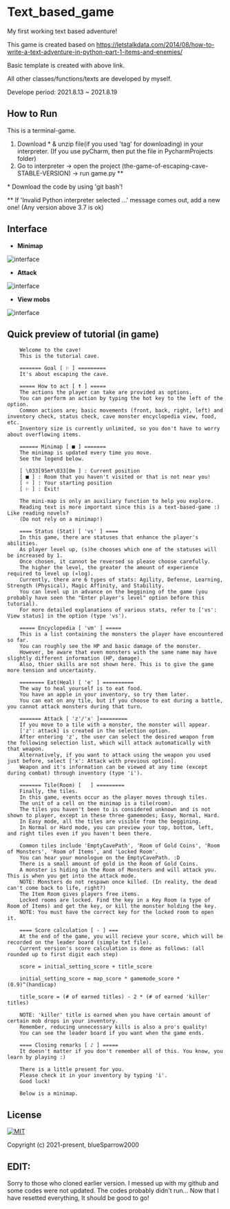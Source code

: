 # Text_based_game
My first working text based adventure! 


This game is created based on https://letstalkdata.com/2014/08/how-to-write-a-text-adventure-in-python-part-1-items-and-enemies/


Basic template is created with above link.


All other classes/functions/texts are developed by myself.


Develope period: 2021.8.13 ~ 2021.8.19

## How to Run


This is a terminal-game.


1. Download \* & unzip file(if you used 'tag' for downloading) in your interpreter. (If you use pyCharm, then put the file in PycharmProjects folder)
2. Go to interpreter -> open the project (the-game-of-escaping-cave-STABLE-VERSION) -> run game.py **

\* Download the code by using 'git bash'! 


** If 'Invalid Python interpreter selected ...' message comes out, add a new one! (Any version above 3.7 is ok)


## Interface
* __Minimap__


![interface](../main/images/interface.png)


* __Attack__ 


![interface](../main/images/attack_capture1.png)


* __View mobs__


![interface](../main/images/capture1.png)



## Quick preview of tutorial (in game)
        Welcome to the cave!
        This is the tutorial cave.

        ======= Goal [ ⚐ ] =========
        It's about escaping the cave.

        ===== How to act [ ☨ ] =====
        The actions the player can take are provided as options.
        You can perform an action by typing the hot key to the left of the option.
        Common actions are; basic movements (front, back, right, left) and inventory check, status check, cave monster encyclopedia view, food, etc.
        Inventory size is currently unlimited, so you don't have to worry about overflowing items.

        ====== Minimap [ ■ ] =======
        The minimap is updated every time you move.
        See the legend below.

        [ \033[95m☨\033[0m ] : Current position
        [ ■ ] : Room that you haven't visited or that is not near you!
        [ ☼ ] : Your starting position
        [ ⚐ ] : Exit!

        The mini-map is only an auxiliary function to help you explore. 
        Reading text is more important since this is a text-based-game :) Like reading novels? 
        (Do not rely on a minimap!)

        ==== Status (Stat) [ 'vs' ] ====
        In this game, there are statuses that enhance the player's abilities.
        As player level up, (s)he chooses which one of the statuses will be increased by 1.
        Once chosen, it cannot be reversed so please choose carefully.
        The higher the level, the greater the amount of experience required to level up (∝log).
        Currently, there are 6 types of stats: Agility, Defense, Learning, Strength (Physical), Magic Affinity, and Stability.
        You can level up in advance on the beggining of the game (you probably have seen the "Enter player's level" option before this tutorial).
        For more detailed explanations of various stats, refer to ['vs': View status] in the option (type 'vs').

        ===== Encyclopedia [ 'vm' ] =====
        This is a list containing the monsters the player have encountered so far.
        You can roughly see the HP and basic damage of the monster.
        However, be aware that even monsters with the same name may have slightly different information (HP, damage).
        Also, thier skills are not shown here. This is to give the game more tension and uncertainty.

        ======== Eat(Heal) [ 'e' ] ==========
        The way to heal yourself is to eat food.
        You have an apple in your inventory, so try them later.
        You can eat on any tile, but if you choose to eat during a battle, you cannot attack monsters during that turn.

        ======= Attack [ 'z'/'x' ]=========
        If you move to a tile with a monster, the monster will appear.
        ['z': attack] is created in the selection option. 
        After entering 'z', the user can select the desired weapon from the following selection list, which will attack automatically with that weapon.
        Alternatively, if you want to attack using the weapon you used just before, select ['x': Attack with previous option].
        Weapon and it's information can be viewed at any time (except during combat) through inventory (type 'i').

        ======= Tile(Room) [   ] =========
        Finally, the tiles. 
        In this game, events occur as the player moves through tiles.
        The unit of a cell on the minimap is a tile(room).
        The tiles you haven't been to is considered unknown and is not shown to player, except in these three gamemodes; Easy, Normal, Hard.
        In Easy mode, all the tiles are visible from the beggining.
        In Normal or Hard mode, you can preview your top, bottom, left, and right tiles even if you haven't been there.

        Common tiles include 'EmptyCavePath', 'Room of Gold Coins', 'Room of Monsters', 'Room of Items', and 'Locked Room'.
        You can hear your monologue on the EmptyCavePath. :D
        There is a small amount of gold in the Room of Gold Coins.
        A monster is hiding in the Room of Monsters and will attack you. This is when you get into the attack mode.
        NOTE: Monsters do not respawn once killed. (In reality, the dead can't come back to life, right?)
        The Item Room gives players free items.
        Locked rooms are locked. Find the key in a Key Room (a type of Room of Items) and get the key, or kill the monster holding the key.
        NOTE: You must have the correct key for the locked room to open it.

        ==== Score calculation [ - ] ===
        At the end of the game, you will recieve your score, which will be recorded on the leader board (simple txt file).
        Current version's score calculation is done as follows: (all rounded up to first digit each step)
        
        score = initial_setting_score + title_score
        
        initial_setting_score = map_score * gamemode_score * (0.9)^(handicap)
        
        title_score = (# of earned titles) - 2 * (# of earned 'killer' titles) 
        
        NOTE: 'killer' title is earned when you have certain amount of certain mob drops in your inventory. 
        Remember, reducing unnecessary kills is also a pro's quality!
        You can see the leader board if you want when the game ends.
        
        ==== Closing remarks [ ♪ ] =====   
        It doesn't matter if you don't remember all of this. You know, you learn by playing :)
        
        There is a little present for you. 
        Please check it in your inventory by typing 'i'. 
        Good luck!

        Below is a minimap.

## License
[![MIT](https://img.shields.io/cocoapods/l/AFNetworking.svg?style=style&label=License&maxAge=2592000)](../master/LICENSE)

Copyright (c) 2021-present, blueSparrow2000


## EDIT:
Sorry to those who cloned earlier version.
I messed up with my github and some codes were not updated.
The codes probably didn't run...
Now that I have resetted everything, It should be good to go!

